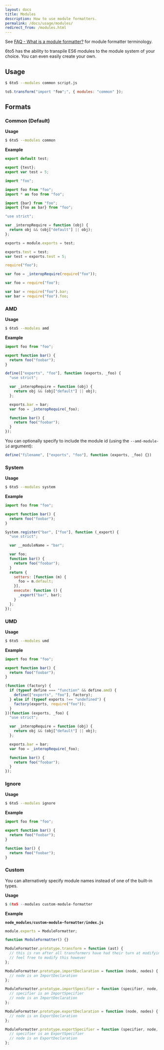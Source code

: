 ```yaml
---
layout: docs
title: Modules
description: How to use module formatters.
permalink: /docs/usage/modules/
redirect_from: /modules.html
---
```


See [FAQ - What is a module formatter?](/docs/faq#what-is-a-transformer)
for module formatter terminology.

<p class="lead">
  6to5 has the ability to transpile ES6 modules to the module system of your
  choice. You can even easily create your own.
</p>

## Usage

```sh
$ 6to5 --modules common script.js
```

```js
to5.transform("import "foo";", { modules: "common" });
```

## Formats

### Common (Default)

**Usage**

```sh
$ 6to5 --modules common
```

**Example**

```js
export default test;

export {test};
export var test = 5;

import "foo";

import foo from "foo";
import * as foo from "foo";

import {bar} from "foo";
import {foo as bar} from "foo";
```

```js
"use strict";

var _interopRequire = function (obj) {
  return obj && (obj["default"] || obj);
};

exports = module.exports = test;

exports.test = test;
var test = exports.test = 5;

require("foo");

var foo = _interopRequire(require("foo"));

var foo = require("foo");

var bar = require("foo").bar;
var bar = require("foo").foo;
```

### AMD

**Usage**

```sh
$ 6to5 --modules amd
```

**Example**

```js
import foo from "foo";

export function bar() {
  return foo("foobar");
}
```

```js
define(["exports", "foo"], function (exports, _foo) {
  "use strict";

  var _interopRequire = function (obj) {
    return obj && (obj["default"] || obj);
  };

  exports.bar = bar;
  var foo = _interopRequire(_foo);

  function bar() {
    return foo("foobar");
  }
});
```

You can optionally specify to include the module id (using the `--amd-module-id`
argument):

```js
define("filename", ["exports", "foo"], function (exports, _foo) {})
```

### System

**Usage**

```sh
$ 6to5 --modules system
```

**Example**

```js
import foo from "foo";

export function bar() {
  return foo("foobar");
}
```

```js
System.register("bar", ["foo"], function (_export) {
  "use strict";

  var __moduleName = "bar";

  var foo;
  function bar() {
    return foo("foobar");
  }
  return {
    setters: [function (m) {
      foo = m.default;
    }],
    execute: function () {
      _export("bar", bar);
    }
  };
});
```

### UMD

**Usage**

```sh
$ 6to5 --modules umd
```

**Example**

```js
import foo from "foo";

export function bar() {
  return foo("foobar");
}
```

```js
(function (factory) {
  if (typeof define === "function" && define.amd) {
    define(["exports", "foo"], factory);
  } else if (typeof exports !== "undefined") {
    factory(exports, require("foo"));
  }
})(function (exports, _foo) {
  "use strict";

  var _interopRequire = function (obj) {
    return obj && (obj["default"] || obj);
  };

  exports.bar = bar;
  var foo = _interopRequire(_foo);

  function bar() {
    return foo("foobar");
  }
});
```

### Ignore

**Usage**

```sh
$ 6to5 --modules ignore
```

**Example**

```js
import foo from "foo";

export function bar() {
  return foo("foobar");
}
```

```js
function bar() {
  return foo("foobar");
}
```

### Custom

You can alternatively specify module names instead of one of the built-in types.

**Usage**

```js
$ 6to5 --modules custom-module-formatter
```

**Example**

**`node_modules/custom-module-formatter/index.js`**

```js
module.exports = ModuleFormatter;

function ModuleFormatter() {}

ModuleFormatter.prototype.transform = function (ast) {
  // this is ran after all transformers have had their turn at modifying the ast
  // feel free to modify this however
};

ModuleFormatter.prototype.importDeclaration = function (node, nodes) {
  // node is an ImportDeclaration
};

ModuleFormatter.prototype.importSpecifier = function (specifier, node, nodes) {
  // specifier is an ImportSpecifier
  // node is an ImportDeclaration
};

ModuleFormatter.prototype.exportDeclaration = function (node, nodes) {
  // node is an ExportDeclaration
};

ModuleFormatter.prototype.exportSpecifier = function (specifier, node, nodes) {
  // specifier is an ExportSpecifier
  // node is an ExportDeclaration
};
```
